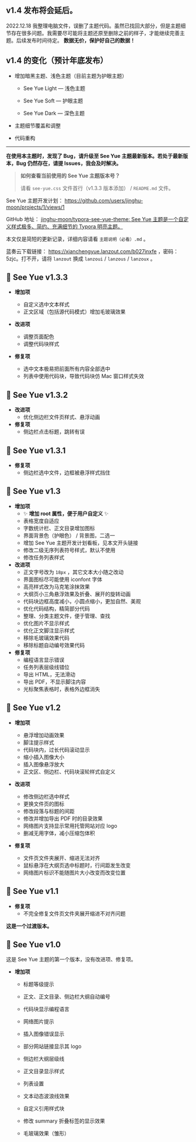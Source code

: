 ## v1.4 发布将会延后。
2022.12.18 我整理电脑文件，误删了主题代码。虽然已找回大部分，但是主题细节存在很多问题。我需要尽可能将主题还原至删除之前的样子，才能继续完善主题。后续发布时间待定。
**数据无价，保护好自己的数据！**
## v1.4 的变化（预计年底发布）

- 增加暗黑主题、浅色主题（目前主题为护眼主题）
  - See Yue Light — 浅色主题

  - See Yue Soft — 护眼主题

  - See Yue Dark — 深色主题

- 主题细节覆盖和调整
- 代码重构



---

**在使用本主题时，发现了 Bug，请升级至 See Yue 主题最新版本。若处于最新版本，Bug 仍然存在，请提 Issues，我会及时解决。**

> **如何查看当前使用的 See Yue 主题版本号？**
>
> 请看 `see-yue.css` 文件首行（v1.3.3 版本添加） / `README.md` 文件。

See Yue 主题开发计划： https://github.com/users/jinghu-moon/projects/1/views/1

GitHub 地址： [jinghu-moon/typora-see-yue-theme: See Yue 主题是一个自定义样式极多、简约、充满细节的 Typora 明亮主题。](https://github.com/jinghu-moon/typora-see-yue-theme)

本文仅是简短的更新记录，详细内容请看 `主题说明（必看）.md` 。

蓝奏云下载链接： https://xianchengyue.lanzout.com/b027inxfe ，密码：5zjc。打不开，请将 `lanzout` 换成 `lanzoui` / `lanzous` / `lanzoux` 。

## 🎉 See Yue v1.3.3

- **增加项**
  - 自定义选中文本样式
  - 正文区域（包括源代码模式）增加毛玻璃效果
- **改进项**
  - 调整页面配色
  - 调整代码块样式

- **修复项**
  - 选中文本极易把前面所有内容全部选中
  - 列表中使用代码块，导致代码块仿 Mac 窗口样式失效
  

## 🎉 See Yue v1.3.2

- **改进项**
  - 优化侧边栏文件页样式、悬浮动画
- **修复项**
  - 侧边栏点击标题，跳转有误

## 🎉 See Yue v1.3.1

- **修复项**
  - 侧边栏选中文件，边框被悬浮样式挡住

## 🎉 See Yue v1.3

- **增加项**
  - ✨ **增加 root 属性，便于用户自定义** ✨
  - 表格宽度自适应
  - 字数统计栏、正文目录增加图标
  - 界面背景色（护眼色） / 背景图，二选一
  - 增加 See Yue 主题开发计划看板，见本文开头链接
  - 修改二级无序列表符号样式，默认不使用
  - 修改任务列表样式
- **改进项**
  - 正文字号改为 `18px` ，其它文本大小随之改动
  - 界面图标尽可能使用 iconfont 字体
  - 高亮样式改为马克笔涂抹效果
  - 大纲页小三角悬浮效果及折叠、展开的旋转动画
  - 代码块边框高度减小，小圆点缩小，更加自然、美观
  - 优化代码结构，精简部分代码
  - 整理、分类主题文件，便于管理、查找
  - 优化图片不显示样式
  - 优化正文脚注显示样式
  - 移除毛玻璃效果代码
  - 移除标题自动编号效果代码
- **修复项**
  - 编程语言显示错误
  - 任务列表层级线错位
  - 导出 HTML，无法滑动
  - 导出 PDF，不显示脚注内容
  - 光标聚焦表格时，表格外边框消失

## 🎉 See Yue v1.2
- **增加项**
  - 悬浮增加动画效果
  - 脚注提示样式
  - 代码块内，过长代码滚动显示
  - 缩小插入图像大小
  - 插入图像悬浮放大
  - 正文区、侧边栏、代码块滚轮样式自定义

- **改进项**
  - 修改侧边栏选中样式
  - 更换文件页的图标
  - 修改段落与标题的间距
  - 修改并增加导出 PDF 时的目录效果
  - 网络图片支持显示常用托管网站对应 logo
  - 删减无用字体，减小压缩包体积

- **修复项**
  - 文件页文件夹展开、缩进无法对齐
  - 鼠标悬浮在大纲页选中标题时，行间距发生改变
  - 网络图片标识不能随图片大小改变而改变位置

## 🎉 See Yue v1.1
- **修复项**
  - 不完全修复文件页文件夹展开缩进不对齐问题

**这是一个过渡版本。**

## 🎉 See Yue v1.0
这是 See Yue 主题的第一个版本，没有改进项、修复项。

- **增加项**

  - 标题等级提示

  - 正文、正文目录、侧边栏大纲自动编号

  - 代码块显示编程语言

  - 网络图片提示

  - 插入图像错误显示

  - 部分网站链接显示其 logo

  - 侧边栏大纲层级线

  - 正文目录显示样式

  - 列表设置

  - 文本动态波浪线效果

  - 自定义引用样式块

  - 修改 summary 折叠标签的显示效果

  - 毛玻璃效果（雏形）
